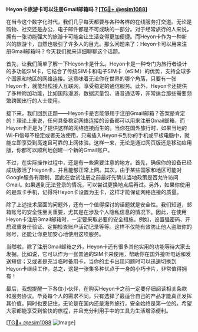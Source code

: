 **Heyon卡旅游卡可以注册Gmail邮箱吗？[[TG💪+ @esim1088](https://t.me/s/esim1088)]**

在当今这个数字化时代，我们几乎每天都要与各种各样的在线服务打交道。无论是购物、社交还是办公，电子邮件都是不可或缺的一部分。对于经常旅行的人来说，拥有一张功能强大的旅游卡可能会让生活变得更加便捷。而Heyon卡作为一种新兴的旅游卡，自然也吸引了许多人的目光。那么问题来了：Heyon卡可以用来注册Gmail邮箱吗？今天我们就来详细聊聊这个话题。

首先，让我们简单了解一下Heyon卡是什么。Heyon卡是一种专门为旅行者设计的多功能SIM卡，它结合了传统SIM卡和电子SIM卡（eSIM）的优势，支持全球多个国家和地区的网络连接。这意味着无论你在世界的哪个角落，只要有一张Heyon卡，就能轻松接入互联网，享受稳定的通信服务。此外，Heyon卡还提供了多种附加功能，比如国际漫游、数据流量包、语音通话等，非常适合那些需要频繁跨国出行的人士使用。

接下来，我们回到正题——Heyon卡是否能够用于注册Gmail邮箱？答案是肯定的！理论上来说，任何具备稳定网络连接的设备都可以用来注册Gmail邮箱，而Heyon卡正是为了提供这样的网络连接而生的。当你在国外旅行时，如果当地的Wi-Fi信号不稳定或者无法使用，只需插入Heyon卡到你的手机或平板电脑中，就能立即享受到高速且可靠的上网体验。这样一来，无论是通过网页版还是移动应用版，你都可以顺利地创建一个新的Gmail账户。

不过，在实际操作过程中，还是有一些需要注意的地方。首先，确保你的设备已经成功激活了Heyon卡，并且能够正常上网。其次，由于某些国家和地区可能对Google服务有限制，因此在尝试注册之前最好先确认当地政策是否允许访问Gmail。如果遇到无法登录的情况，可以尝试更换地点后再试。另外，如果你使用的是双卡手机，记得将Heyon卡设置为主卡，这样才能保证网络连接的质量。

除了上述技术层面的问题外，还有一个值得探讨的话题就是安全性。我们知道，邮箱账号的安全性至关重要，尤其是在涉及个人隐私信息的情况下。因此，在使用Heyon卡注册Gmail邮箱时，一定要采取必要的安全措施。例如，设置强密码、开启双重身份验证、定期检查账户活动记录等等。这样不仅能有效防止他人盗取你的账号，还能让你更加安心地使用这项服务。

当然啦，除了注册Gmail邮箱之外，Heyon卡还有很多其他实用的功能等待大家去发掘。比如说，它可以作为一张普通的SIM卡来使用，帮助你在国外接听电话和发送短信；又或者是充当临时备用卡，当你的主卡出现问题时可以迅速切换到Heyon卡继续工作。总之，这是一张集多种优点于一身的小巧卡片，非常值得拥有！

最后，我想提醒一下各位小伙伴，在购买Heyon卡之前一定要仔细阅读相关条款和服务协议。毕竟每个人的需求不同，只有选择了最适合自己的产品才能真正发挥其价值。同时也要记住，无论是在国内还是海外旅行，安全始终是第一位的。希望大家都能享受到愉快的旅程，并且充分利用手中的工具为生活增添便利。

[[TG💪+ @esim1088](https://t.me/s/esim1088) ![Image](https://i.postimg.cc/4NQfJmqS/Snipaste-2025-05-13-00-14-12.png)]
